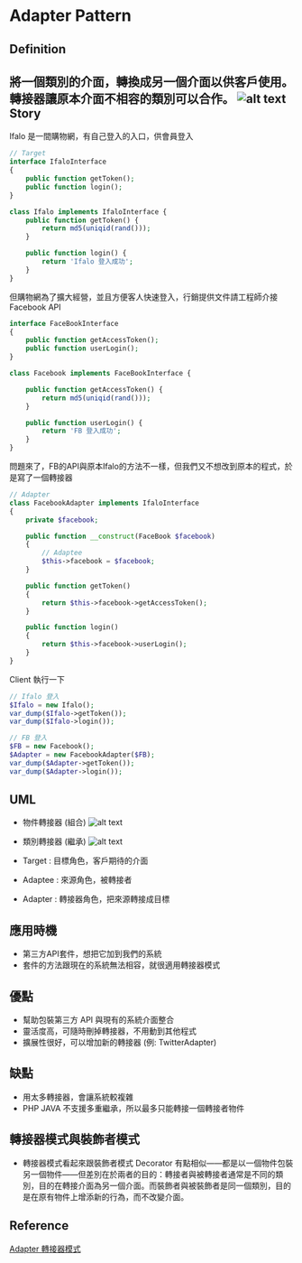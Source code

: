 Adapter Pattern
===
Definition
-------
將一個類別的介面，轉換成另一個介面以供客戶使用。
轉接器讓原本介面不相容的類別可以合作。
![alt text](adapter_pattern0.png"UML")
Story
-------
Ifalo 是一間購物網，有自己登入的入口，供會員登入
```php
// Target
interface IfaloInterface
{
    public function getToken();
    public function login();
}

class Ifalo implements IfaloInterface {
    public function getToken() {
        return md5(uniqid(rand()));
    }

    public function login() {
        return 'Ifalo 登入成功';
    }
}
```
但購物網為了擴大經營，並且方便客人快速登入，行銷提供文件請工程師介接Facebook API
```php
interface FaceBookInterface
{
    public function getAccessToken();
    public function userLogin();
}

class Facebook implements FaceBookInterface {

    public function getAccessToken() {
        return md5(uniqid(rand()));
    }

    public function userLogin() {
        return 'FB 登入成功';
    }
}
```
問題來了，FB的API與原本Ifalo的方法不一樣，但我們又不想改到原本的程式，於是寫了一個轉接器
```php
// Adapter
class FacebookAdapter implements IfaloInterface
{
    private $facebook;

    public function __construct(FaceBook $facebook)
    {
	    // Adaptee
        $this->facebook = $facebook;
    }

    public function getToken()
    {
        return $this->facebook->getAccessToken();
    }

    public function login()
    {
        return $this->facebook->userLogin();
    }
}
```
Client 執行一下
```php
// Ifalo 登入
$Ifalo = new Ifalo();
var_dump($Ifalo->getToken());
var_dump($Ifalo->login());

// FB 登入
$FB = new Facebook();
$Adapter = new FacebookAdapter($FB);
var_dump($Adapter->getToken());
var_dump($Adapter->login());
```

UML
---
* 物件轉接器 (組合)
![alt text](adapter_pattern1.png"UML")

* 類別轉接器 (繼承)
![alt text](adapter_pattern2.png"UML")

* Target : 目標角色，客戶期待的介面
* Adaptee : 來源角色，被轉接者
* Adapter : 轉接器角色，把來源轉接成目標

應用時機
---
* 第三方API套件，想把它加到我們的系統
* 套件的方法跟現在的系統無法相容，就很適用轉接器模式

優點
-------
* 幫助包裝第三方 API 與現有的系統介面整合
* 靈活度高，可隨時刪掉轉接器，不用動到其他程式
* 擴展性很好，可以增加新的轉接器 (例: TwitterAdapter)

缺點
-------
* 用太多轉接器，會讓系統較複雜
* PHP JAVA 不支援多重繼承，所以最多只能轉接一個轉接者物件

轉接器模式與裝飾者模式
---
* 轉接器模式看起來跟裝飾者模式 Decorator 有點相似——都是以一個物件包裝另一個物件——但差別在於兩者的目的：轉接者與被轉接者通常是不同的類別，目的在轉接介面為另一個介面。而裝飾者與被裝飾者是同一個類別，目的是在原有物件上增添新的行為，而不改變介面。

Reference
---
[Adapter 轉接器模式](https://pokk.gitbooks.io/program-experience/content/zh-tw/Design%20Pattern/structural/adapter.html)

